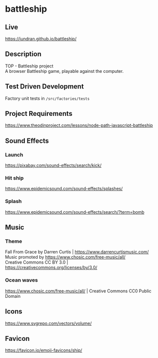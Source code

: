 # battleship

## Live
https://jundran.github.io/battleship/

## Description
TOP - Battleship project  
A browser Battleship game, playable against the computer.  

## Test Driven Development
Factory unit tests in `/src/factories/tests`

## Project Requirements
https://www.theodinproject.com/lessons/node-path-javascript-battleship

## Sound Effects
### Launch
https://pixabay.com/sound-effects/search/kick/

### Hit ship
https://www.epidemicsound.com/sound-effects/splashes/

### Splash
https://www.epidemicsound.com/sound-effects/search/?term=bomb

## Music
### Theme
Fall From Grace by Darren Curtis | https://www.darrencurtismusic.com/  
Music promoted by https://www.chosic.com/free-music/all/  
Creative Commons CC BY 3.0 | https://creativecommons.org/licenses/by/3.0/

### Ocean waves
https://www.chosic.com/free-music/all/ | Creative Commons CC0 Public Domain

## Icons
https://www.svgrepo.com/vectors/volume/

## Favicon
https://favicon.io/emoji-favicons/ship/
